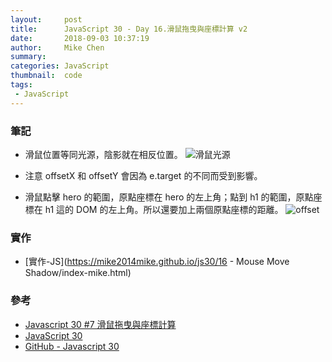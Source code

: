 ```yaml
---
layout:     post
title:      JavaScript 30 - Day 16.滑鼠拖曳與座標計算 v2
date:       2018-09-03 10:37:19
author:     Mike Chen
summary:    
categories: JavaScript
thumbnail:  code
tags:
 - JavaScript
---
```


### 筆記

* 滑鼠位置等同光源，陰影就在相反位置。
![滑鼠光源](https://i.imgur.com/lE7tbbW.png)

* 注意 offsetX 和 offsetY 會因為 e.target 的不同而受到影響。

* 滑鼠點擊 hero 的範圍，原點座標在 hero 的左上角；點到 h1 的範圍，原點座標在 h1 這的 DOM 的左上角。所以還要加上兩個原點座標的距離。
![offset](https://i.imgur.com/5kJtIHU.png)


### 實作
* [實作-JS](https://mike2014mike.github.io/js30/16 - Mouse Move Shadow/index-mike.html)



### 參考
* [Javascript 30 #7 滑鼠拖曳與座標計算](https://youtu.be/atROpB2VcAE?t=4068)
* [JavaScript 30](https://javascript30.com/)
* [GitHub - Javascript 30](https://github.com/wesbos/JavaScript30)